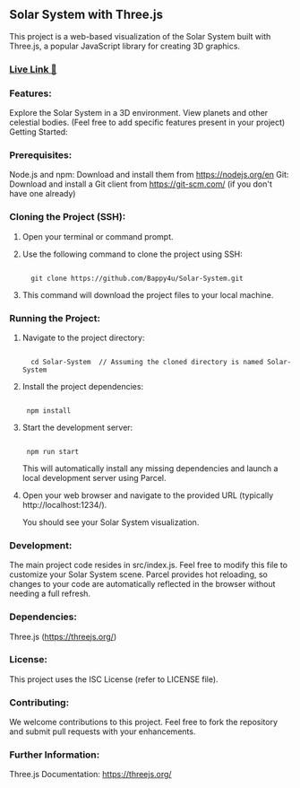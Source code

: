 ## Solar System with Three.js
This project is a web-based visualization of the Solar System built with Three.js, a popular JavaScript library for creating 3D graphics.
### [Live Link :link:	](https://bappy4u.github.io/Solar-System/)

### Features:
Explore the Solar System in a 3D environment.
View planets and other celestial bodies. (Feel free to add specific features present in your project)
Getting Started:

### Prerequisites:
Node.js and npm: Download and install them from https://nodejs.org/en
Git: Download and install a Git client from https://git-scm.com/ (if you don't have one already)


### Cloning the Project (SSH):
1. Open your terminal or command prompt.
2. Use the following command to clone the project using SSH:
  
    ```
    
      git clone https://github.com/Bappy4u/Solar-System.git
    
    ```
3. This command will download the project files to your local machine.

### Running the Project:
 1. Navigate to the project directory:

    ```
  
      cd Solar-System  // Assuming the cloned directory is named Solar-System
    
    ```

2. Install the project dependencies:

     ```
  
      npm install
    
    ```

1. Start the development server:

    ```
  
     npm run start
    
    ```

    This will automatically install any missing dependencies and launch a local development server using Parcel.

4. Open your web browser and navigate to the provided URL (typically http://localhost:1234/).
   
   You should see your Solar System visualization.

### Development:

The main project code resides in src/index.js. Feel free to modify this file to customize your Solar System scene. Parcel provides hot reloading, so changes to your code are automatically reflected in the browser without needing a full refresh.

### Dependencies:

Three.js (https://threejs.org/)


### License:

This project uses the ISC License (refer to LICENSE file).

### Contributing:

We welcome contributions to this project. Feel free to fork the repository and submit pull requests with your enhancements.

### Further Information:

Three.js Documentation: https://threejs.org/

